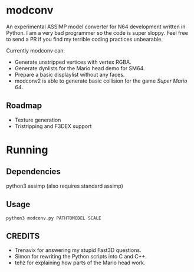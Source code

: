 # modconv
An experimental ASSIMP model converter for N64 development written in Python. I am a very bad programmer so the code is super sloppy. Feel free to send a PR if you find my terrible coding practices unbearable.

Currently modconv can:
* Generate unstripped vertices with vertex RGBA.
* Generate dynlists for the Mario head demo for SM64.
* Prepare a basic displaylist without any faces.
* modconv2 is able to generate basic collision for the game *Super Mario 64*.

## Roadmap

* Texture generation
* Tristripping and F3DEX support

# Running

## Dependencies
python3 assimp (also requires standard assimp)

## Usage

``python3 modconv.py PATHTOMODEL SCALE``

## CREDITS

* Trenavix for answering my stupid Fast3D questions.
* Simon for rewriting the Python scripts into C and C++.
* tehz for explaining how parts of the Mario head work.
